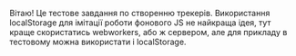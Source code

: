 Вітаю! Це тестове завдання по створенню трекерів. 
Використання localStorage для імітації роботи фонового JS не найкраща ідея, тут краще скористатись  webworkers, або ж сервером, але для прикладу в тестовому можна використати і localStorage. 
